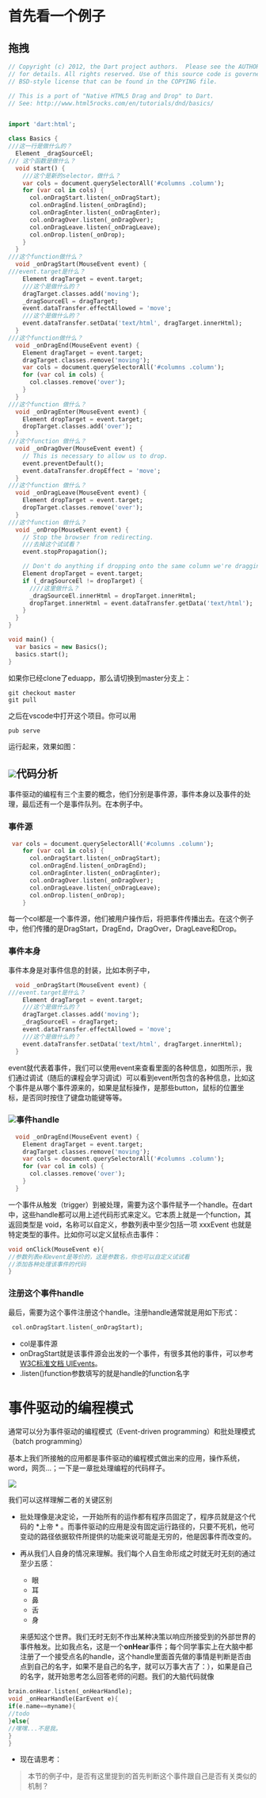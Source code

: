 # 首先看一个例子

## 拖拽

```dart
// Copyright (c) 2012, the Dart project authors.  Please see the AUTHORS file
// for details. All rights reserved. Use of this source code is governed by a
// BSD-style license that can be found in the COPYING file.

// This is a port of "Native HTML5 Drag and Drop" to Dart.
// See: http://www.html5rocks.com/en/tutorials/dnd/basics/


import 'dart:html';

class Basics {
///这一行是做什么的？
  Element _dragSourceEl;
/// 这个函数是做什么？
  void start() {
    ///这个是新的selector，做什么？
    var cols = document.querySelectorAll('#columns .column');
    for (var col in cols) {
      col.onDragStart.listen(_onDragStart);
      col.onDragEnd.listen(_onDragEnd);
      col.onDragEnter.listen(_onDragEnter);
      col.onDragOver.listen(_onDragOver);
      col.onDragLeave.listen(_onDragLeave);
      col.onDrop.listen(_onDrop);
    }
  }
///这个function做什么？
  void _onDragStart(MouseEvent event) {
///event.target是什么？
    Element dragTarget = event.target;
    ///这个是做什么的？
    dragTarget.classes.add('moving');
    _dragSourceEl = dragTarget;
    event.dataTransfer.effectAllowed = 'move';
    ///这个是做什么的？
    event.dataTransfer.setData('text/html', dragTarget.innerHtml);
  }
///这个function做什么？
  void _onDragEnd(MouseEvent event) {
    Element dragTarget = event.target;
    dragTarget.classes.remove('moving');
    var cols = document.querySelectorAll('#columns .column');
    for (var col in cols) {
      col.classes.remove('over');
    }
  }
///这个function 做什么？
  void _onDragEnter(MouseEvent event) {
    Element dropTarget = event.target;
    dropTarget.classes.add('over');
  }
///这个function 做什么？
  void _onDragOver(MouseEvent event) {
    // This is necessary to allow us to drop.
    event.preventDefault();
    event.dataTransfer.dropEffect = 'move';
  }
///这个function 做什么？
  void _onDragLeave(MouseEvent event) {
    Element dropTarget = event.target;
    dropTarget.classes.remove('over');
  }
///这个function 做什么？
  void _onDrop(MouseEvent event) {
    // Stop the browser from redirecting.
    ///去掉这个试试看？
    event.stopPropagation();

    // Don't do anything if dropping onto the same column we're dragging.
    Element dropTarget = event.target;
    if (_dragSourceEl != dropTarget) {
      ////这里做什么？
      _dragSourceEl.innerHtml = dropTarget.innerHtml;
      dropTarget.innerHtml = event.dataTransfer.getData('text/html');
    }
  }
}

void main() {
  var basics = new Basics();
  basics.start();
}
```

如果你已经clone了eduapp，那么请切换到master分支上：

```
git checkout master
git pull
```

之后在vscode中打开这个项目。你可以用

```
pub serve
```

运行起来，效果如图：

## ![](/assets/dnd.png)代码分析

事件驱动的编程有三个主要的概念，他们分别是事件源，事件本身以及事件的处理，最后还有一个是事件队列。在本例子中。

### 事件源

```dart
 var cols = document.querySelectorAll('#columns .column');
    for (var col in cols) {
      col.onDragStart.listen(_onDragStart);
      col.onDragEnd.listen(_onDragEnd);
      col.onDragEnter.listen(_onDragEnter);
      col.onDragOver.listen(_onDragOver);
      col.onDragLeave.listen(_onDragLeave);
      col.onDrop.listen(_onDrop);
    }
```

每一个col都是一个事件源，他们被用户操作后，将把事件传播出去。在这个例子中，他们传播的是DragStart，DragEnd，DragOver，DragLeave和Drop。

### 事件本身

事件本身是对事件信息的封装，比如本例子中，

```dart
  void _onDragStart(MouseEvent event) {
///event.target是什么？
    Element dragTarget = event.target;
    ///这个是做什么的？
    dragTarget.classes.add('moving');
    _dragSourceEl = dragTarget;
    event.dataTransfer.effectAllowed = 'move';
    ///这个是做什么的？
    event.dataTransfer.setData('text/html', dragTarget.innerHtml);
  }
```

event就代表着事件，我们可以使用event来查看里面的各种信息，如图所示，我们通过调试（随后的课程会学习调试）可以看到event所包含的各种信息，比如这个事件是从哪个事件源来的，如果是鼠标操作，是那些button，鼠标的位置坐标，是否同时按住了键盘功能键等等。

### ![](/assets/event.png)事件handle

```dart
  void _onDragEnd(MouseEvent event) {
    Element dragTarget = event.target;
    dragTarget.classes.remove('moving');
    var cols = document.querySelectorAll('#columns .column');
    for (var col in cols) {
      col.classes.remove('over');
    }
  }
```

一个事件从触发（trigger）到被处理，需要为这个事件赋予一个handle。在dart中，这些handle都可以用上述代码形式来定义。它本质上就是一个function，其返回类型是 void，名称可以自定义，参数列表中至少包括一项 xxxEvent 也就是特定类型的事件。比如你可以定义鼠标点击事件：

```dart
void onClick(MouseEvent e){
//参数列表e和event是等价的，这是参数名，你也可以自定义试试看
//添加各种处理该事件的代码
}
```

### 注册这个事件handle

最后，需要为这个事件注册这个handle。注册handle通常就是用如下形式：

```dart
 col.onDragStart.listen(_onDragStart);
```

* col是事件源
* onDragStart就是该事件源会出发的一个事件，有很多其他的事件，可以参考 [W3C标准文档 UIEvents](https://www.w3.org/TR/uievents/#events-uievent-types)。
* .listen\(\)function参数填写的就是handle的function名字

# 事件驱动的编程模式

通常可以分为事件驱动的编程模式（Event-driven programming）和批处理模式（batch programming）

基本上我们所接触的应用都是事件驱动的编程模式做出来的应用，操作系统，word，网页...；一下是一章批处理编程的代码样子。

![](/assets/batchprogramming.png)

我们可以这样理解二者的关键区别

* 批处理像是决定论，一开始所有的运作都有程序员固定了，程序员就是这个代码的 \*上帝 \* 。而事件驱动的应用是没有固定运行路径的，只要不死机，他可变动的路径依据软件所提供的功能来说可能是无穷的，他是因事件而改变的。
* 再从我们人自身的情况来理解。我们每个人自生命形成之时就无时无刻的通过至少五感：

  * 眼
  * 耳
  * 鼻
  * 舌
  * 身

  来感知这个世界。我们无时无刻不作出某种决策以响应所接受到的外部世界的事件触发。比如我点名，这是一个**onHear**事件；每个同学事实上在大脑中都注册了一个接受点名的handle，这个handle里面首先做的事情是判断是否由点到自己的名字，如果不是自己的名字，就可以万事大吉了：），如果是自己的名字，就开始思考怎么回答老师的问题。我们的大脑代码就像

```dart
brain.onHear.listen(_onHearHandle);
void _onHearHandle(EarEvent e){
if(e.name==myname){
//todo
}else{
//嘿嘿...不是我。
}
}
```

* 现在请思考：

> 本节的例子中，是否有这里提到的首先判断这个事件跟自己是否有关类似的机制？



